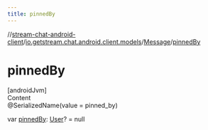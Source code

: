```yaml
---
title: pinnedBy
---
```

//[stream-chat-android-client](../../../index.md)/[io.getstream.chat.android.client.models](../index.md)/[Message](index.md)/[pinnedBy](pinnedBy.md)



# pinnedBy  
[androidJvm]  
Content  
@SerializedName(value = pinned_by)  
  
var [pinnedBy](pinnedBy.md): [User](../User/index.md)? = null  



